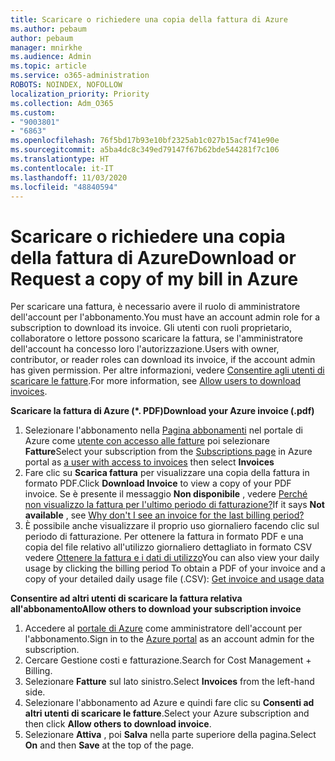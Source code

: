 ```yaml
---
title: Scaricare o richiedere una copia della fattura di Azure
ms.author: pebaum
author: pebaum
manager: mnirkhe
ms.audience: Admin
ms.topic: article
ms.service: o365-administration
ROBOTS: NOINDEX, NOFOLLOW
localization_priority: Priority
ms.collection: Adm_O365
ms.custom:
- "9003801"
- "6863"
ms.openlocfilehash: 76f5bd17b93e10bf2325ab1c027b15acf741e90e
ms.sourcegitcommit: a5ba4dc8c349ed79147f67b62bde544281f7c106
ms.translationtype: HT
ms.contentlocale: it-IT
ms.lasthandoff: 11/03/2020
ms.locfileid: "48840594"
---
```

# <a name="download-or-request-a-copy-of-my-bill-in-azure"></a><span data-ttu-id="2ffcc-102">Scaricare o richiedere una copia della fattura di Azure</span><span class="sxs-lookup"><span data-stu-id="2ffcc-102">Download or Request a copy of my bill in Azure</span></span>

<span data-ttu-id="2ffcc-103">Per scaricare una fattura, è necessario avere il ruolo di amministratore dell'account per l'abbonamento.</span><span class="sxs-lookup"><span data-stu-id="2ffcc-103">You must have an account admin role for a subscription to download its invoice.</span></span> <span data-ttu-id="2ffcc-104">Gli utenti con ruoli proprietario, collaboratore o lettore possono scaricare la fattura, se l'amministratore dell'account ha concesso loro l'autorizzazione.</span><span class="sxs-lookup"><span data-stu-id="2ffcc-104">Users with owner, contributor, or reader roles can download its invoice, if the account admin has given permission.</span></span> <span data-ttu-id="2ffcc-105">Per altre informazioni, vedere [Consentire agli utenti di scaricare le fatture](https://docs.microsoft.com/azure/cost-management-billing/manage/manage-billing-access#opt-in).</span><span class="sxs-lookup"><span data-stu-id="2ffcc-105">For more information, see [Allow users to download invoices](https://docs.microsoft.com/azure/cost-management-billing/manage/manage-billing-access#opt-in).</span></span>

<span data-ttu-id="2ffcc-106">**Scaricare la fattura di Azure (\*. PDF)**</span><span class="sxs-lookup"><span data-stu-id="2ffcc-106">**Download your Azure invoice (.pdf)**</span></span>

1. <span data-ttu-id="2ffcc-107">Selezionare l'abbonamento nella [Pagina abbonamenti](https://portal.azure.com/#blade/Microsoft_Azure_Billing/SubscriptionsBlade) nel portale di Azure come [utente con accesso alle fatture](https://docs.microsoft.com/azure/cost-management-billing/manage/manage-billing-access?WT.mc_id=Portal-Microsoft_Azure_Support) poi selezionare **Fatture**</span><span class="sxs-lookup"><span data-stu-id="2ffcc-107">Select your subscription from the [Subscriptions page](https://portal.azure.com/#blade/Microsoft_Azure_Billing/SubscriptionsBlade) in Azure portal as [a user with access to invoices](https://docs.microsoft.com/azure/cost-management-billing/manage/manage-billing-access?WT.mc_id=Portal-Microsoft_Azure_Support) then select **Invoices**</span></span>
2. <span data-ttu-id="2ffcc-108">Fare clic su **Scarica fattura** per visualizzare una copia della fattura in formato PDF.</span><span class="sxs-lookup"><span data-stu-id="2ffcc-108">Click **Download Invoice** to view a copy of your PDF invoice.</span></span> <span data-ttu-id="2ffcc-109">Se è presente il messaggio **Non disponibile** , vedere [Perché non visualizzo la fattura per l'ultimo periodo di fatturazione?](https://docs.microsoft.com/azure/cost-management-billing/manage/download-azure-invoice-daily-usage-date?WT.mc_id=Portal-Microsoft_Azure_Support#noinvoice)</span><span class="sxs-lookup"><span data-stu-id="2ffcc-109">If it says **Not available** , see [Why don't I see an invoice for the last billing period?](https://docs.microsoft.com/azure/cost-management-billing/manage/download-azure-invoice-daily-usage-date?WT.mc_id=Portal-Microsoft_Azure_Support#noinvoice)</span></span>
3. <span data-ttu-id="2ffcc-110">È possibile anche visualizzare il proprio uso giornaliero facendo clic sul periodo di fatturazione. Per ottenere la fattura in formato PDF e una copia del file relativo all'utilizzo giornaliero dettagliato in formato CSV vedere [Ottenere la fattura e i dati di utilizzo](https://docs.microsoft.com/azure/cost-management-billing/manage/download-azure-invoice-daily-usage-date?WT.mc_id=Portal-Microsoft_Azure_Support)</span><span class="sxs-lookup"><span data-stu-id="2ffcc-110">You can also view your daily usage by clicking the billing period To obtain a PDF of your invoice and a copy of your detailed daily usage file (.CSV): [Get invoice and usage data](https://docs.microsoft.com/azure/cost-management-billing/manage/download-azure-invoice-daily-usage-date?WT.mc_id=Portal-Microsoft_Azure_Support)</span></span>  

<span data-ttu-id="2ffcc-111">**Consentire ad altri utenti di scaricare la fattura relativa all'abbonamento**</span><span class="sxs-lookup"><span data-stu-id="2ffcc-111">**Allow others to download your subscription invoice**</span></span>

1. <span data-ttu-id="2ffcc-112">Accedere al [portale di Azure](https://portal.azure.com/) come amministratore dell'account per l'abbonamento.</span><span class="sxs-lookup"><span data-stu-id="2ffcc-112">Sign in to the [Azure portal](https://portal.azure.com/) as an account admin for the subscription.</span></span>
2. <span data-ttu-id="2ffcc-113">Cercare Gestione costi e fatturazione.</span><span class="sxs-lookup"><span data-stu-id="2ffcc-113">Search for Cost Management + Billing.</span></span>
3. <span data-ttu-id="2ffcc-114">Selezionare **Fatture** sul lato sinistro.</span><span class="sxs-lookup"><span data-stu-id="2ffcc-114">Select **Invoices** from the left-hand side.</span></span>
4. <span data-ttu-id="2ffcc-115">Selezionare l'abbonamento ad Azure e quindi fare clic su **Consenti ad altri utenti di scaricare le fatture**.</span><span class="sxs-lookup"><span data-stu-id="2ffcc-115">Select your Azure subscription and then click **Allow others to download invoice**.</span></span>
5. <span data-ttu-id="2ffcc-116">Selezionare **Attiva** , poi **Salva** nella parte superiore della pagina.</span><span class="sxs-lookup"><span data-stu-id="2ffcc-116">Select **On** and then **Save** at the top of the page.</span></span>
